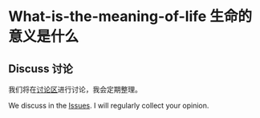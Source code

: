 # What-is-the-meaning-of-life 生命的意义是什么

## Discuss 讨论

我们将在[讨论区](https://github.com/yang445786754/What-is-the-meaning-of-life/issues/1)进行讨论，我会定期整理。

We discuss in the [Issues](https://github.com/yang445786754/What-is-the-meaning-of-life/issues/1). I will regularly collect your opinion.
